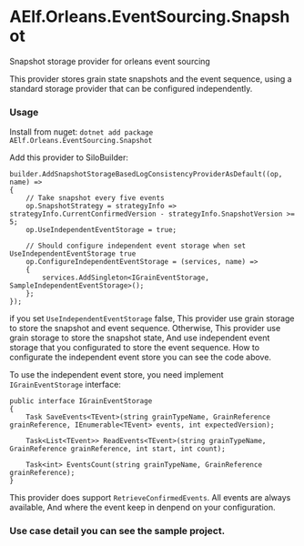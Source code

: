 # AElf.Orleans.EventSourcing.Snapshot
Snapshot storage provider for orleans event sourcing

This provider stores grain state snapshots and the event sequence, using a standard storage provider that can be configured independently.

### Usage
Install from nuget:
`dotnet add package AElf.Orleans.EventSourcing.Snapshot`

Add this provider to SiloBuilder:

    builder.AddSnapshotStorageBasedLogConsistencyProviderAsDefault((op, name) => 
    {
        // Take snapshot every five events
        op.SnapshotStrategy = strategyInfo => strategyInfo.CurrentConfirmedVersion - strategyInfo.SnapshotVersion >= 5;
        op.UseIndependentEventStorage = true;

        // Should configure independent event storage when set UseIndependentEventStorage true
        op.ConfigureIndependentEventStorage = (services, name) =>
        {
            services.AddSingleton<IGrainEventStorage, SampleIndependentEventStorage>();
        };
    });
        
if you set `UseIndependentEventStorage` false, This provider use grain storage to store the snapshot and event sequence. Otherwise, This provider use grain storage to store the snapshot state, And use independent event storage that you configurated to store the event sequence. How to configurate the independent event store you can see the code above. 

To use the independent event store, you need implement `IGrainEventStorage` interface:

    public interface IGrainEventStorage
    {
        Task SaveEvents<TEvent>(string grainTypeName, GrainReference grainReference, IEnumerable<TEvent> events, int expectedVersion);

        Task<List<TEvent>> ReadEvents<TEvent>(string grainTypeName, GrainReference grainReference, int start, int count);

        Task<int> EventsCount(string grainTypeName, GrainReference grainReference);
    }

This provider does support `RetrieveConfirmedEvents`. All events are always available, And where the event keep in denpend on your configuration.

### Use case detail you can see the sample project.
